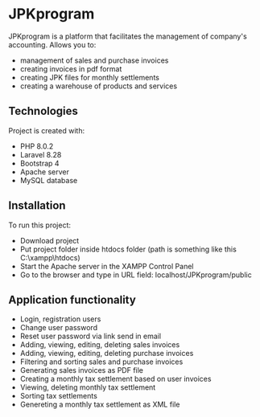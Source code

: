 # JPKprogram
JPKprogram is a platform that facilitates the management of company's accounting. Allows you to:
* management of sales and purchase invoices
* creating invoices in pdf format
* creating JPK files for monthly settlements
* creating a warehouse of products and services
	
## Technologies
Project is created with:
* PHP 8.0.2
* Laravel 8.28
* Bootstrap 4
* Apache server
* MySQL database
	
## Installation
To run this project:

* Download project
* Put project folder inside htdocs folder (path is something like this C:\xampp\htdocs)
* Start the Apache server in the XAMPP Control Panel
* Go to the browser and type in URL field: localhost/JPKprogram/public

## Application functionality
* Login, registration users
* Change user password
* Reset user password via link send in email
* Adding, viewing, editing, deleting sales invoices
* Adding, viewing, editing, deleting purchase invoices
* Filtering and sorting sales and purchase invoices
* Generating sales invoices as PDF file
* Creating a monthly tax settlement based on user invoices
* Viewing, deleting monthly tax settlement
* Sorting tax settlements
* Genereting a monthly tax settlement as XML file
